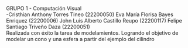 GRUPO 1 - Computación Visual  
-Cristhian Anthony Torres Tineo (22200050)    Eva María Florisa Bayes Enriquez (22200006)      John Luis Alberto Castillo Reupo (22200117)      Felipe Santiago Triveño Daza (22200051)  
Realizada con éxito la tarea de modelamientos.  Logrando el objetivo de modelar un cono y una esfera a partir del ejemplo del cilindro
